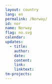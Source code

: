 ```yaml
---
layout: country
lang: en
permalink: /Norway/
id: nor
name: Norway
flag: no.svg
calendar:
updates:
  - title:
    author:
    date:
    content:
    link:
    linktext:
tm-projects:
---
```

